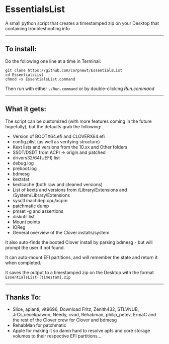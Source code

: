 # EssentialsList
A small python script that creates a timestamped zip on your Desktop that containing troubleshooting info

***

## To install:

Do the following one line at a time in Terminal:

    git clone https://github.com/corpnewt/EssentialsList
    cd EssentialsList
    chmod +x EssentialsList.command
    
Then run with either `./Run.command` or by double-clicking *Run.command*

***

## What it gets:

The script can be customized (with more features coming in the future hopefully), but the defaults grab the following:

* Version of BOOTX64.efi and CLOVERX64.efi
* config.plist (as well as verifying structure)
* Kext lists and versions from the 10.xx and Other folders
* SSDT/DSDT from ACPI -> origin and patched
* drivers32/64(UEFI) list
* debug.log
* preboot.log
* bdmesg
* kextstat
* kextcache (both raw and cleaned versions)
* List of kexts and versions from /Library/Extensions and /System/Library/Extensions
* sysctl machdep.cpu/xcpm
* patchmatic dump
* pmset -g and assertions
* diskutil list
* Mount points
* IOReg
* General overview of the Clover installs/system

It also auto-finds the booted Clover install by parsing bdmesg - but will prompt the user if not found.

It can auto-mount EFI partitions, and will remember the state and return it when completed.

It saves the output to a timestamped zip on the Desktop with the format `EssentialsList-[timestam].zip`

***

## Thanks To:

* Slice, apianti, vit9696, Download Fritz, Zenith432, STLVNUB, JrCs,cecekpawon, Needy, cvad, Rehabman, philip_petev, ErmaC and the rest of the Clover crew for Clover and bdmesg
* RehabMan for patchmatic
* Apple for making it so damn hard to resolve apfs and core storage volumes to their respective EFI partitions...

